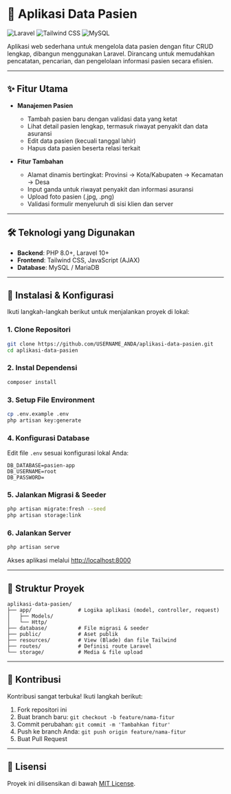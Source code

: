 # 🏥 Aplikasi Data Pasien

![Laravel](https://img.shields.io/badge/Laravel-FF2D20?style=for-the-badge&logo=laravel&logoColor=white)
![Tailwind CSS](https://img.shields.io/badge/Tailwind_CSS-38B2AC?style=for-the-badge&logo=tailwind-css&logoColor=white)
![MySQL](https://img.shields.io/badge/MySQL-005C84?style=for-the-badge&logo=mysql&logoColor=white)

Aplikasi web sederhana untuk mengelola data pasien dengan fitur CRUD lengkap, dibangun menggunakan Laravel. Dirancang untuk memudahkan pencatatan, pencarian, dan pengelolaan informasi pasien secara efisien.

---

## ✨ Fitur Utama

- **Manajemen Pasien**
  - Tambah pasien baru dengan validasi data yang ketat
  - Lihat detail pasien lengkap, termasuk riwayat penyakit dan data asuransi
  - Edit data pasien (kecuali tanggal lahir)
  - Hapus data pasien beserta relasi terkait

- **Fitur Tambahan**
  - Alamat dinamis bertingkat: Provinsi → Kota/Kabupaten → Kecamatan → Desa
  - Input ganda untuk riwayat penyakit dan informasi asuransi
  - Upload foto pasien (.jpg, .png)
  - Validasi formulir menyeluruh di sisi klien dan server

---

## 🛠️ Teknologi yang Digunakan

- **Backend**: PHP 8.0+, Laravel 10+
- **Frontend**: Tailwind CSS, JavaScript (AJAX)
- **Database**: MySQL / MariaDB

---

## 🚀 Instalasi & Konfigurasi

Ikuti langkah-langkah berikut untuk menjalankan proyek di lokal:

### 1. Clone Repositori

```bash
git clone https://github.com/USERNAME_ANDA/aplikasi-data-pasien.git
cd aplikasi-data-pasien
```

### 2. Instal Dependensi

```bash
composer install
```

### 3. Setup File Environment

```bash
cp .env.example .env
php artisan key:generate
```

### 4. Konfigurasi Database

Edit file `.env` sesuai konfigurasi lokal Anda:

```env
DB_DATABASE=pasien-app
DB_USERNAME=root
DB_PASSWORD=
```

### 5. Jalankan Migrasi & Seeder

```bash
php artisan migrate:fresh --seed
php artisan storage:link
```

### 6. Jalankan Server

```bash
php artisan serve
```

Akses aplikasi melalui [http://localhost:8000](http://localhost:8000)

---

## 📂 Struktur Proyek

```
aplikasi-data-pasien/
├── app/               # Logika aplikasi (model, controller, request)
│   ├── Models/
│   └── Http/
├── database/          # File migrasi & seeder
├── public/            # Aset publik
├── resources/         # View (Blade) dan file Tailwind
├── routes/            # Definisi route Laravel
└── storage/           # Media & file upload
```

---

## 🤝 Kontribusi

Kontribusi sangat terbuka! Ikuti langkah berikut:

1. Fork repositori ini
2. Buat branch baru: `git checkout -b feature/nama-fitur`
3. Commit perubahan: `git commit -m 'Tambahkan fitur'`
4. Push ke branch Anda: `git push origin feature/nama-fitur`
5. Buat Pull Request

---

## 📄 Lisensi

Proyek ini dilisensikan di bawah [MIT License](LICENSE).
